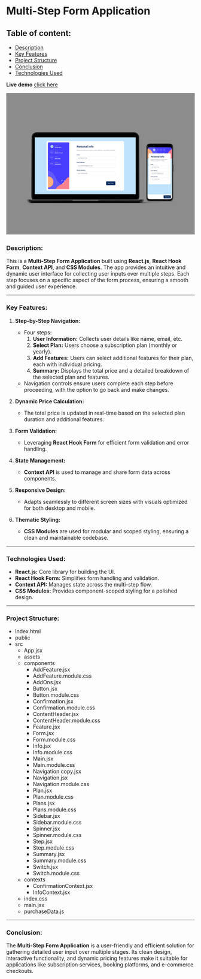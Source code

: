# **Multi-Step Form Application**

## **Table of content:**

-   [Description](#description)
-   [Key Features](#key-features)
-   [Project Structure](#project-structure)
-   [Conclusion](#conclusion)
-   [Technologies Used](#technologies-used)

**Live demo** [click here](https://multi-step-form.netlify.app)

![alt text](src/assets/images/overview.jpg)

### **Description:**

This is a **Multi-Step Form Application** built using **React.js**, **React Hook Form**, **Context API**, and **CSS Modules**. The app provides an intuitive and dynamic user interface for collecting user inputs over multiple steps. Each step focuses on a specific aspect of the form process, ensuring a smooth and guided user experience.

---

### **Key Features:**

1. **Step-by-Step Navigation:**

    - Four steps:
        1. **User Information:** Collects user details like name, email, etc.
        2. **Select Plan:** Users choose a subscription plan (monthly or yearly).
        3. **Add Features:** Users can select additional features for their plan, each with individual pricing.
        4. **Summary:** Displays the total price and a detailed breakdown of the selected plan and features.
    - Navigation controls ensure users complete each step before proceeding, with the option to go back and make changes.

2. **Dynamic Price Calculation:**

    - The total price is updated in real-time based on the selected plan duration and additional features.

3. **Form Validation:**

    - Leveraging **React Hook Form** for efficient form validation and error handling.

4. **State Management:**

    - **Context API** is used to manage and share form data across components.

5. **Responsive Design:**

    - Adapts seamlessly to different screen sizes with visuals optimized for both desktop and mobile.

6. **Thematic Styling:**
    - **CSS Modules** are used for modular and scoped styling, ensuring a clean and maintainable codebase.

---

### **Technologies Used:**

-   **React.js:** Core library for building the UI.
-   **React Hook Form:** Simplifies form handling and validation.
-   **Context API:** Manages state across the multi-step flow.
-   **CSS Modules:** Provides component-scoped styling for a polished design.

---

### **Project Structure:**

-   index.html
-   public
-   src
    -   App.jsx
    -   assets
    -   components
        -   AddFeature.jsx
        -   AddFeature.module.css
        -   AddOns.jsx
        -   Button.jsx
        -   Button.module.css
        -   Confirmation.jsx
        -   Confirmation.module.css
        -   ContentHeader.jsx
        -   ContentHeader.module.css
        -   Feature.jsx
        -   Form.jsx
        -   Form.module.css
        -   Info.jsx
        -   Info.module.css
        -   Main.jsx
        -   Main.module.css
        -   Navigation copy.jsx
        -   Navigation.jsx
        -   Navigation.module.css
        -   Plan.jsx
        -   Plan.module.css
        -   Plans.jsx
        -   Plans.module.css
        -   Sidebar.jsx
        -   Sidebar.module.css
        -   Spinner.jsx
        -   Spinner.module.css
        -   Step.jsx
        -   Step.module.css
        -   Summary.jsx
        -   Summary.module.css
        -   Switch.jsx
        -   Switch.module.css
    -   contexts
        -   ConfirmationContext.jsx
        -   InfoContext.jsx
    -   index.css
    -   main.jsx
    -   purchaseData.js

---

### **Conclusion:**

The **Multi-Step Form Application** is a user-friendly and efficient solution for gathering detailed user input over multiple stages. Its clean design, interactive functionality, and dynamic pricing features make it suitable for applications like subscription services, booking platforms, and e-commerce checkouts.
